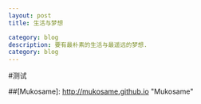 ```yaml
---
layout: post
title: 生活与梦想

category: blog
description: 要有最朴素的生活与最遥远的梦想.
category: blog
---
```


#测试



##[Mukosame]:    http://mukosame.github.io  "Mukosame"
